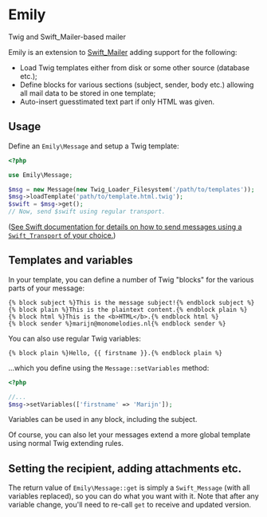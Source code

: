 # Emily
Twig and Swift_Mailer-based mailer

Emily is an extension to [Swift_Mailer](http://swiftmailer.org) adding support
for the following:

- Load Twig templates either from disk or some other source (database etc.);
- Define blocks for various sections (subject, sender, body etc.) allowing
  all mail data to be stored in one template;
- Auto-insert guesstimated text part if only HTML was given.

## Usage
Define an `Emily\Message` and setup a Twig template:

```php
<?php

use Emily\Message;

$msg = new Message(new Twig_Loader_Filesystem('/path/to/templates'));
$msg->loadTemplate('path/to/template.html.twig');
$swift = $msg->get();
// Now, send $swift using regular transport.

```

([See Swift documentation for details on how to send messages using a
`Swift_Transport` of your choice.](http://swiftmailer.org/docs/sending.html))

## Templates and variables
In your template, you can define a number of Twig "blocks" for the various
parts of your message:

```twig
{% block subject %}This is the message subject!{% endblock subject %}
{% block plain %}This is the plaintext content.{% endblock plain %}
{% block html %}This is the <b>HTML</b>.{% endblock html %}
{% block sender %}marijn@monomelodies.nl{% endblock sender %}

```

You can also use regular Twig variables:

```twig
{% block plain %}Hello, {{ firstname }}.{% endblock plain %}

```

...which you define using the `Message::setVariables` method:

```php
<?php

//...
$msg->setVariables(['firstname' => 'Marijn']);

```

Variables can be used in any block, including the subject.

Of course, you can also let your messages extend a more global template using
normal Twig extending rules.

## Setting the recipient, adding attachments etc.
The return value of `Emily\Message::get` is simply a `Swift_Message` (with all
variables replaced), so you can do what you want with it. Note that after any
variable change, you'll need to re-call `get` to receive and updated version.

